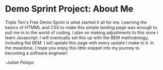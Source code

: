 # **Demo Sprint Project: About Me**

Triple Ten's Free Demo Sprint is what started it all for me. Learning the basics of HTMML and CSS to make this simple landing page was enough to pull me in to the world of coding. I plan on making adjustments to this once I learn Javascript. I will eventually set this up with the BEM methodology, including flat BEM. I will update this page with every update I make to it. In the meantime, I hope you enjoy this little snippet into my journey to becoming a software engineer!

_-Julian Pelayo_
